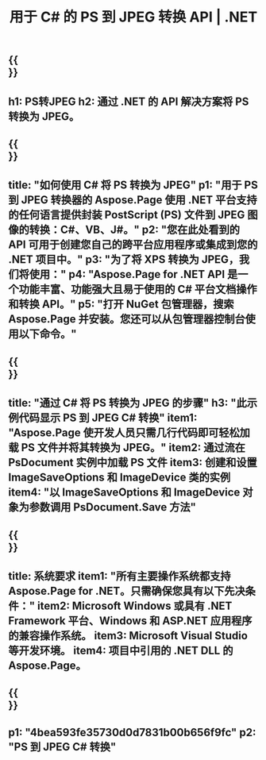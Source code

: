 ﻿---
translation: true
template: /_templates/_conversion-child-net.md
title: 用于 C# 的 PS 到 JPEG 转换 API | .NET
url: /net/conversion/ps-to-jpeg/
description: PS 到 JPEG C# 转换的示例代码。使用 API 示例代码在 VB.NET、Asp.NET 或任何基于 .NET 的应用程序中将 PS 文件批量转换为 JPEG。
informat: PS
outformat: JPEG
otherformats: XPS EPS
---

{{<section banner>}}
---
h1: PS转JPEG
h2: 通过 .NET 的 API 解决方案将 PS 转换为 JPEG。
---

{{<section overview>}}
---
title: "如何使用 C# 将 PS 转换为 JPEG"
p1: "用于 PS 到 JPEG 转换器的 Aspose.Page 使用 .NET 平台支持的任何语言提供封装 PostScript (PS) 文件到 JPEG 图像的转换：C#、VB、J#。"
p2: "您在此处看到的 API 可用于创建您自己的跨平台应用程序或集成到您的 .NET 项目中。"
p3: "为了将 XPS 转换为 JPEG，我们将使用："
p4: "Aspose.Page for .NET API 是一个功能丰富、功能强大且易于使用的 C# 平台文档操作和转换 API。"
p5: "打开 NuGet 包管理器，搜索 Aspose.Page 并安装。您还可以从包管理器控制台使用以下命令。"
---

{{<section feature1>}}
---
title: "通过 C# 将 PS 转换为 JPEG 的步骤"
h3: "此示例代码显示 PS 到 JPEG C# 转换"
item1: "Aspose.Page 使开发人员只需几行代码即可轻松加载 PS 文件并将其转换为 JPEG。"
item2: 通过流在 PsDocument 实例中加载 PS 文件
item3: 创建和设置 ImageSaveOptions 和 ImageDevice 类的实例
item4: "以 ImageSaveOptions 和 ImageDevice 对象为参数调用 PsDocument.Save 方法"
---

{{<section feature2>}}
---
title: 系统要求
item1: "所有主要操作系统都支持 Aspose.Page for .NET。只需确保您具有以下先决条件："
item2: Microsoft Windows 或具有 .NET Framework 平台、Windows 和 ASP.NET 应用程序的兼容操作系统。
item3: Microsoft Visual Studio 等开发环境。
item4: 项目中引用的 .NET DLL 的 Aspose.Page。
---

{{<section gist>}}
---
p1: "4bea593fe35730d0d7831b00b656f9fc"
p2: "PS 到 JPEG C# 转换"
---
